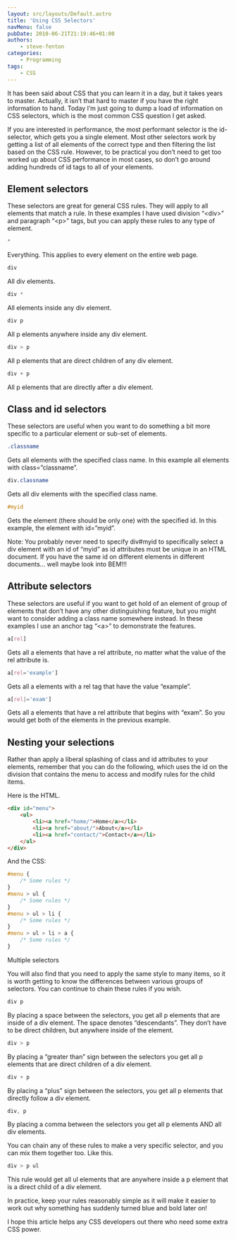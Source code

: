 ```yaml
---
layout: src/layouts/Default.astro
title: 'Using CSS Selectors'
navMenu: false
pubDate: 2010-06-21T21:19:46+01:00
authors:
    - steve-fenton
categories:
    - Programming
tags:
    - CSS
---
```


It has been said about CSS that you can learn it in a day, but it takes years to master. Actually, it isn’t that hard to master if you have the right information to hand. Today I’m just going to dump a load of information on CSS selectors, which is the most common CSS question I get asked.

If you are interested in performance, the most performant selector is the id-selector, which gets you a single element. Most other selectors work by getting a list of all elements of the correct type and then filtering the list based on the CSS rule. However, to be practical you don’t need to get too worked up about CSS performance in most cases, so don’t go around adding hundreds of id tags to all of your elements.

## Element selectors

These selectors are great for general CSS rules. They will apply to all elements that match a rule. In these examples I have used division “&lt;div&gt;” and paragraph “&lt;p&gt;” tags, but you can apply these rules to any type of element.

```css
*
```

Everything. This applies to every element on the entire web page.

```css
div
```

All div elements.

```css
div *
```

All elements inside any div element.

```css
div p
```

All p elements anywhere inside any div element.

```css
div > p
```

All p elements that are direct children of any div element.

```css
div + p
```

All p elements that are directly after a div element.

## Class and id selectors

These selectors are useful when you want to do something a bit more specific to a particular element or sub-set of elements.

```css
.classname
```

Gets all elements with the specified class name. In this example all elements with class=”classname”.

```css
div.classname
```

Gets all div elements with the specified class name.

```css
#myid
```

Gets the element (there should be only one) with the specified id. In this example, the element with id=”myid”.

Note: You probably never need to specify div#myid to specifically select a div element with an id of “myid” as id attributes must be unique in an HTML document. If you have the same id on different elements in different documents… well maybe look into BEM!!!

## Attribute selectors

These selectors are useful if you want to get hold of an element of group of elements that don’t have any other distinguishing feature, but you might want to consider adding a class name somewhere instead. In these examples I use an anchor tag “&lt;a&gt;” to demonstrate the features.

```css
a[rel]
```

Gets all a elements that have a rel attribute, no matter what the value of the rel attribute is.

```css
a[rel='example']
```

Gets all a elements with a rel tag that have the value “example”.

```css
a[rel|='exam']
```

Gets all a elements that have a rel attribute that begins with “exam”. So you would get both of the elements in the previous example.

## Nesting your selections

Rather than apply a liberal splashing of class and id attributes to your elements, remember that you can do the following, which uses the id on the division that contains the menu to access and modify rules for the child items.

Here is the HTML.

```html
<div id="menu">
    <ul>
        <li><a href="home/">Home</a></li>
        <li><a href="about/">About</a></li>
        <li><a href="contact/">Contact</a></li>
    </ul>
</div>
```

And the CSS:

```css
#menu {
    /* Some rules */
}
#menu > ul {
    /* Some rules */
}
#menu > ul > li {
    /* Some rules */
}
#menu > ul > li > a {
    /* Some rules */
}
```

Multiple selectors

You will also find that you need to apply the same style to many items, so it is worth getting to know the differences between various groups of selectors. You can continue to chain these rules if you wish.

```css
div p
```

By placing a space between the selectors, you get all p elements that are inside of a div element. The space denotes “descendants”. They don’t have to be direct children, but anywhere inside of the element.

```css
div > p
```

By placing a “greater than” sign between the selectors you get all p elements that are direct children of a div element.

```css
div + p
```

By placing a “plus” sign between the selectors, you get all p elements that directly follow a div element.

```css
div, p
```

By placing a comma between the selectors you get all p elements AND all div elements.

You can chain any of these rules to make a very specific selector, and you can mix them together too. Like this.

```css
div > p ul
```

This rule would get all ul elements that are anywhere inside a p element that is a direct child of a div element.

In practice, keep your rules reasonably simple as it will make it easier to work out why something has suddenly turned blue and bold later on!

I hope this article helps any CSS developers out there who need some extra CSS power.